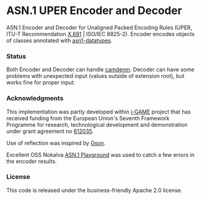 # ASN.1 UPER Encoder and Decoder

ASN.1 Encoder and Decoder for Unaligned Packed Encoding Rules (UPER, ITU-T Recommendation [X.691](http://www.itu.int/rec/T-REC-X.691/en) | ISO/IEC 8825-2). Encoder encodes objects of classes annotated with [asn1-datatypes](https://github.com/alexvoronov/geonetworking/tree/master/asn1-datatypes).


### Status
Both Encoder and Decoder can handle [camdenm](https://github.com/alexvoronov/geonetworking/tree/master/camdenm). Decoder can have some problems with unexpected input (values outside of extension root), but works fine for proper input.


### Acknowledgments
This implementation was partly developed within [i-GAME](http://gcdc.net/i-game) project that has received funding from the European Union's Seventh Framework Programme for research, technological development and demonstration under grant agreement no [612035](http://cordis.europa.eu/project/rcn/110506_en.html).

Use of reflection was inspired by [Gson](https://code.google.com/p/google-gson/).

Excellent OSS Nokalva [ASN.1 Playground](http://asn1-playground.oss.com/) was used to catch a few errors in the encoder results.


### License
This code is released under the business-friendly Apache 2.0 license.
